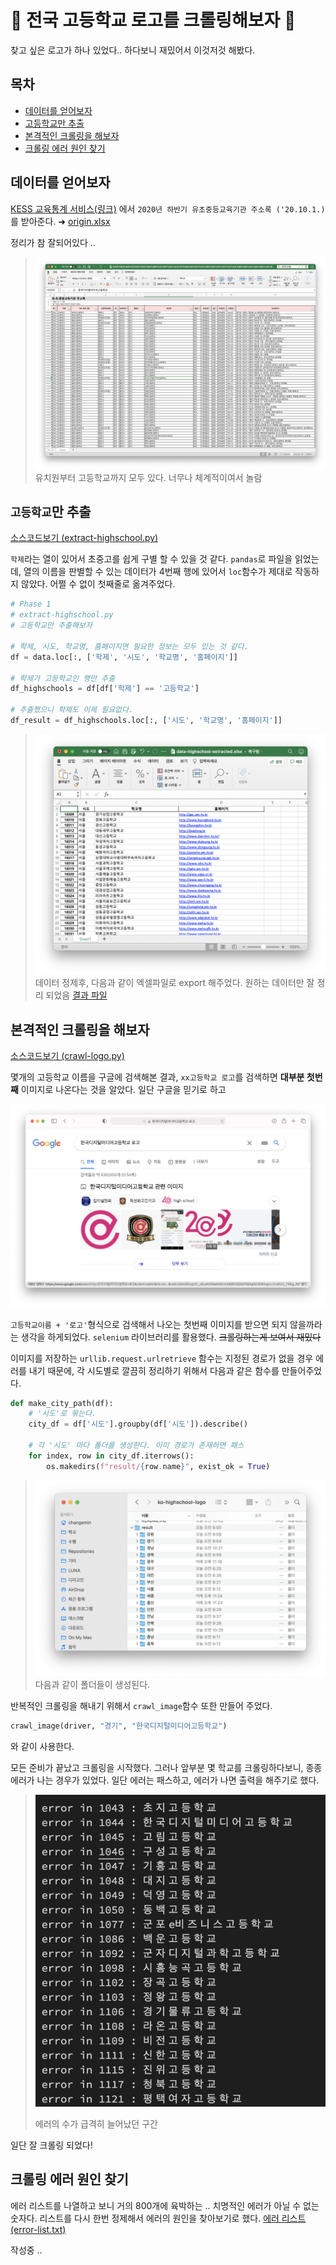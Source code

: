 # 🎒 전국 고등학교 로고를 크롤링해보자 🎒

찾고 싶은 로고가 하나 있었다..  하다보니 재밌어서 이것저것 해봤다.

## 목차

- [데이터를 얻어보자](#데이터를-얻어보자)
- [고등학교만 추출](#extract-highschool)
- [본격적인 크롤링을 해보자](#본격적인-크롤링을-해보자)
- [크롤링 에러 원인 찾기](#crawl-error)

## <a name="get-data"></a>데이터를 얻어보자

[KESS 교육통계 서비스(링크)](https://kess.kedi.re.kr/post/6717688?itemCode=04&menuId=m_02_04_02_01&code=&words=주소록) 에서 `2020년 하반기 유초중등교육기관 주소록 ('20.10.1.)`를 받아준다. ➜ [origin.xlsx](data/origin.xlsx)

정리가 참 잘되어있다 .. 

> ![데이터 사진](images/origin-data.png)
> 유치원부터 고등학교까지 모두 있다. 너무나 체계적이여서 놀람

## <a name="extract-highschool"></a>`고등학교`만 추출

[소스코드보기 (extract-highschool.py)](extract-highschool.py)

`학제`라는 열이 있어서 초중고를 쉽게 구별 할 수 있을 것 같다. `pandas`로 파일을 읽었는데, 열의 이름을 판별할 수 있는 데이터가 4번째 행에 있어서 `loc`함수가 제대로 작동하지 않았다. 어쩔 수 없이 첫째줄로 옮겨주었다. 

```Python
# Phase 1
# extract-highschool.py
# 고등학교만 추출해보자 

# 학제, 시도, 학교명, 홈페이지면 필요한 정보는 모두 있는 것 같다. 
df = data.loc[:, ['학제', '시도', '학교명', '홈페이지']]

# 학제가 고등학교인 행만 추출
df_highschools = df[df['학제'] == '고등학교']

# 추출했으니 학제도 이제 필요없다. 
df_result = df_highschools.loc[:, ['시도', '학교명', '홈페이지']]
```

> ![고등학교 추출 후](images/highschool-extracted.png)
> 데이터 정제후, 다음과 같이 엑셀파일로 export 해주었다. 원하는 데이터만 잘 정리 되었음
> [결과 파일](data/highschool-extracted.xlsx)

## <a name="crawling"></a>본격적인 크롤링을 해보자

[소스코드보기 (crawl-logo.py)](crawl-logo.py)

몇개의 고등학교 이름을 구글에 검색해본 결과, `xx고등학교 로고`를 검색하면 **대부분 첫번째** 이미지로 나온다는 것을 알았다. 일단 구글을 믿기로 하고

![검색 결과](images/google-search-result.png)

`고등학교이름 + '로고'`형식으로 검색해서 나오는 첫번째 이미지를 받으면 되지 않을까라는 생각을 하게되었다. `selenium` 라이브러리를 활용했다. ~~크롤링하는게 보여서 재밌다~~

 이미지를 저장하는 `urllib.request.urlretrieve` 함수는 지정된 경로가 없을 경우 에러를 내기 때문에, 각 시도별로 깔끔히 정리하기 위해서 다음과 같은 함수를 만들어주었다.

```Python
def make_city_path(df):
    # '시도'로 묶는다.
    city_df = df['시도'].groupby(df['시도']).describe()

    # 각 '시도' 마다 폴더를 생성한다. 이미 경로가 존재하면 패스 
    for index, row in city_df.iterrows():
        os.makedirs(f"result/{row.name}", exist_ok = True)
```

> ![시/도 목록](images/city-list.png)
> 다음과 같이 폴더들이 생성된다.

반복적인 크롤링을 해내기 위해서 `crawl_image`함수 또한 만들어 주었다. 

```Python
crawl_image(driver, "경기", "한국디지털미디어고등학교")
```
와 같이 사용한다.

모든 준비가 끝났고 크롤링을 시작했다. 그러나 앞부분 몇 학교를 크롤링하다보니, 종종 에러가 나는 경우가 있었다. 일단 에러는 패스하고, 에러가 나면 출력을 해주기로 했다. 

> ![](images/error-list.png)
> 
> 에러의 수가 급격히 늘어났던 구간

일단 잘 크롤링 되었다!

## <a name="crawl-error"></a>크롤링 에러 원인 찾기

에러 리스트를 나열하고 보니 거의 800개에 육박하는 .. 치명적인 에러가 아닐 수 없는 숫자다. 리스트를 다시 한번 정제해서 에러의 원인을 찾아보기로 했다. [에러 리스트(error-list.txt)](data/error-list.txt)

작성중 .. 
